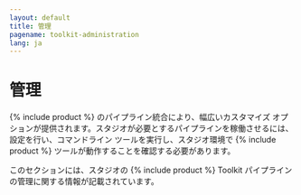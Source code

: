 ```yaml
---
layout: default
title: 管理
pagename: toolkit-administration
lang: ja
---
```


# 管理

{% include product %} のパイプライン統合により、幅広いカスタマイズ オプションが提供されます。スタジオが必要とするパイプラインを稼働させるには、設定を行い、コマンドライン ツールを実行し、スタジオ環境で {% include product %} ツールが動作することを確認する必要があります。

このセクションには、スタジオの {% include product %} Toolkit パイプラインの管理に関する情報が記載されています。
